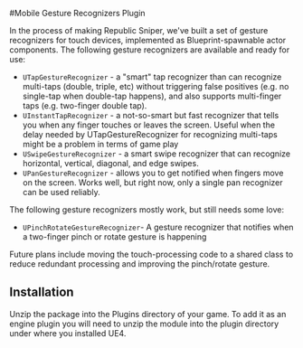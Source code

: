 #Mobile Gesture Recognizers Plugin

In the process of making Republic Sniper, we've built a set of gesture recognizers for touch devices, implemented as Blueprint-spawnable actor components.  The following gesture recognizers are available and ready for use:

- `UTapGestureRecognizer` - a "smart" tap recognizer than can recognize multi-taps (double, triple, etc) without triggering false positives (e.g. no single-tap when double-tap happens), and also supports multi-finger taps (e.g. two-finger double tap).
- `UInstantTapRecognizer` - a not-so-smart but fast recognizer that tells you when any finger touches or leaves the screen. Useful when the delay needed by UTapGestureRecognizer for recognizing multi-taps might be a problem in terms of game play
- `USwipeGestureRecognizer` - a smart swipe recognizer that can recognize horizontal, vertical, diagonal, and edge swipes.
- `UPanGestureRecognizer` - allows you to get notified when fingers move on the screen. Works well, but right now, only a single pan recognizer can be used reliably.

The following gesture recognizers mostly work, but still needs some love:
- `UPinchRotateGestureRecognizer`- A gesture recognizer that notifies when a two-finger pinch or rotate gesture is happening

Future plans include moving the touch-processing code to a shared class to reduce redundant processing and improving the pinch/rotate gesture.

Installation
-------------
Unzip the package into the Plugins directory of your game. To add it as an engine plugin you will need to unzip the module into the plugin directory under where you installed UE4.

